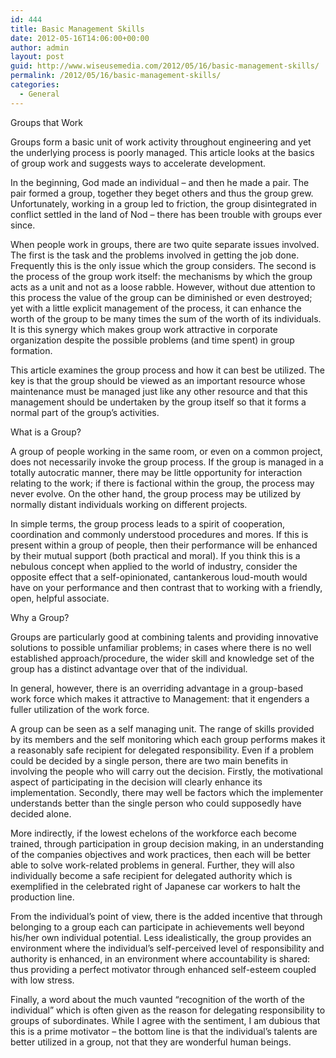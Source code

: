 ```yaml
---
id: 444
title: Basic Management Skills
date: 2012-05-16T14:06:00+00:00
author: admin
layout: post
guid: http://www.wiseusemedia.com/2012/05/16/basic-management-skills/
permalink: /2012/05/16/basic-management-skills/
categories:
  - General
---
```

Groups that Work

Groups form a basic unit of work activity throughout engineering and yet the underlying process is poorly managed. This article looks at the basics of group work and suggests ways to accelerate development.

In the beginning, God made an individual &#8211; and then he made a pair. The pair formed a group, together they beget others and thus the group grew. Unfortunately, working in a group led to friction, the group disintegrated in conflict settled in the land of Nod &#8211; there has been trouble with groups ever since.

When people work in groups, there are two quite separate issues involved. The first is the task and the problems involved in getting the job done. Frequently this is the only issue which the group considers. The second is the process of the group work itself: the mechanisms by which the group acts as a unit and not as a loose rabble. However, without due attention to this process the value of the group can be diminished or even destroyed; yet with a little explicit management of the process, it can enhance the worth of the group to be many times the sum of the worth of its individuals. It is this synergy which makes group work attractive in corporate organization despite the possible problems (and time spent) in group formation.

This article examines the group process and how it can best be utilized. The key is that the group should be viewed as an important resource whose maintenance must be managed just like any other resource and that this management should be undertaken by the group itself so that it forms a normal part of the group&#8217;s activities.

What is a Group?
  
A group of people working in the same room, or even on a common project, does not necessarily invoke the group process. If the group is managed in a totally autocratic manner, there may be little opportunity for interaction relating to the work; if there is factional within the group, the process may never evolve. On the other hand, the group process may be utilized by normally distant individuals working on different projects.

In simple terms, the group process leads to a spirit of cooperation, coordination and commonly understood procedures and mores. If this is present within a group of people, then their performance will be enhanced by their mutual support (both practical and moral). If you think this is a nebulous concept when applied to the world of industry, consider the opposite effect that a self-opinionated, cantankerous loud-mouth would have on your performance and then contrast that to working with a friendly, open, helpful associate.

Why a Group?
  
Groups are particularly good at combining talents and providing innovative solutions to possible unfamiliar problems; in cases where there is no well established approach/procedure, the wider skill and knowledge set of the group has a distinct advantage over that of the individual.

In general, however, there is an overriding advantage in a group-based work force which makes it attractive to Management: that it engenders a fuller utilization of the work force.

A group can be seen as a self managing unit. The range of skills provided by its members and the self monitoring which each group performs makes it a reasonably safe recipient for delegated responsibility. Even if a problem could be decided by a single person, there are two main benefits in involving the people who will carry out the decision. Firstly, the motivational aspect of participating in the decision will clearly enhance its implementation. Secondly, there may well be factors which the implementer understands better than the single person who could supposedly have decided alone.

More indirectly, if the lowest echelons of the workforce each become trained, through participation in group decision making, in an understanding of the companies objectives and work practices, then each will be better able to solve work-related problems in general. Further, they will also individually become a safe recipient for delegated authority which is exemplified in the celebrated right of Japanese car workers to halt the production line.

From the individual&#8217;s point of view, there is the added incentive that through belonging to a group each can participate in achievements well beyond his/her own individual potential. Less idealistically, the group provides an environment where the individual&#8217;s self-perceived level of responsibility and authority is enhanced, in an environment where accountability is shared: thus providing a perfect motivator through enhanced self-esteem coupled with low stress.

Finally, a word about the much vaunted &#8220;recognition of the worth of the individual&#8221; which is often given as the reason for delegating responsibility to groups of subordinates. While I agree with the sentiment, I am dubious that this is a prime motivator &#8211; the bottom line is that the individual&#8217;s talents are better utilized in a group, not that they are wonderful human beings.